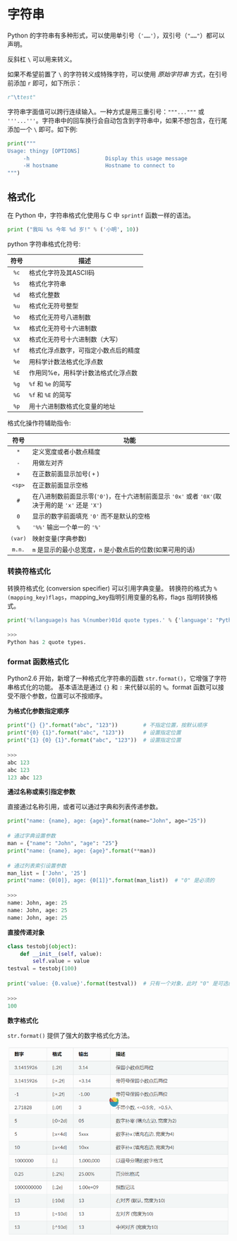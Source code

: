 <!--
 * @Github       : https://github.com/superzhc/BigData-A-Question
 * @Author       : SUPERZHC
 * @CreateDate   : 2020-08-25 17:16:43
 * @LastEditTime : 2021-02-20 17:54:31
 * @Copyright 2020 SUPERZHC
-->
# 字符串

Python 的字符串有多种形式，可以使用单引号（`'……'`），双引号（`"……"`）都可以声明。

反斜杠 `\` 可以用来转义。

如果不希望前置了 `\` 的字符转义成特殊字符，可以使用 *原始字符串* 方式，在引号前添加 `r` 即可，如下所示：

```python
r"\ttest"
```

字符串字面值可以跨行连续输入。一种方式是用三重引号：`"""..."""` 或 `'''...'''`。字符串中的回车换行会自动包含到字符串中，如果不想包含，在行尾添加一个 `\` 即可。如下例:

```python
print("""
Usage: thingy [OPTIONS]
     -h                        Display this usage message
     -H hostname               Hostname to connect to
""")
```

<!--
## 截取字符串

Python 中的字符串有两种索引方式，从左往右以 0 开始，从右往左以 -1 开始。

语法：

```py
变量[头下标:尾下标:步长]
```

![字符串索引](images/vscode-paste-image-20210220170247.png)

## 合并（拼接）字符串

Python 使用加号（+）来合并字符串。

```python
first_name = "ada"
last_name = "lovelace"
full_name = first_name + " " + last_name
print(full_name)
# ada lovelace
```

使用星号 * 表示复制当前字符串，与之结合的数字为复制的次数

```py
str = 'Runoob'
print (str * 2)      # 输出字符串两次，也可以写成 print (2 * str)
# RunoobRunoob
```

## 修改字符串首字母的大小写

```python
name = "ada lovelace"
print(name.title())
# Ada Lovelace
```
-->

## 格式化

在 Python 中，字符串格式化使用与 C 中 `sprintf` 函数一样的语法。

```py
print ("我叫 %s 今年 %d 岁!" % ('小明', 10))
```

python 字符串格式化符号:

| 符号  | 描述                                 |
| :---: | ------------------------------------ |
| `%c`  | 格式化字符及其ASCII码                |
| `%s`  | 格式化字符串                         |
| `%d`  | 格式化整数                           |
| `%u`  | 格式化无符号整型                     |
| `%o`  | 格式化无符号八进制数                 |
| `%x`  | 格式化无符号十六进制数               |
| `%X`  | 格式化无符号十六进制数（大写）       |
| `%f`  | 格式化浮点数字，可指定小数点后的精度 |
| `%e`  | 用科学计数法格式化浮点数             |
| `%E`  | 作用同%e，用科学计数法格式化浮点数   |
| `%g`  | `%f` 和 `%e` 的简写                  |
| `%G`  | `%f` 和 `%E` 的简写                  |
| `%p`  | 用十六进制数格式化变量的地址         |

格式化操作符辅助指令:

|  符号   | 功能                                                                                              |
| :-----: | ------------------------------------------------------------------------------------------------- |
|   `*`   | 定义宽度或者小数点精度                                                                            |
|   `-`   | 用做左对齐                                                                                        |
|   `+`   | 在正数前面显示加号( `+` )                                                                         |
| `<sp>`  | 在正数前面显示空格                                                                                |
|   `#`   | 在八进制数前面显示零(`'0'`)，在十六进制前面显示 `'0x'` 或者 `'0X'`(取决于用的是 `'x'` 还是 `'X'`) |
|   `0`   | 显示的数字前面填充 `'0'` 而不是默认的空格                                                         |
|   `%`   | `'%%'` 输出一个单一的 `'%'`                                                                       |
| `(var)` | 映射变量(字典参数)                                                                                |
| `m.n.`  | `m` 是显示的最小总宽度，`n` 是小数点后的位数(如果可用的话)                                        |

### 转换符格式化

转换符格式化 (conversion specifier) 可以引用字典变量。 转换符的格式为 `%(mapping_key)flags`，mapping_key指明引用变量的名称，flags 指明转换格式。

```py
print('%(language)s has %(number)01d quote types.' % {'language': "Python", "number": 2})

>>>
Python has 2 quote types.
```

### format 函数格式化

Python2.6 开始，新增了一种格式化字符串的函数 `str.format()`，它增强了字符串格式化的功能。 基本语法是通过 `{}` 和 `:` 来代替以前的 `%`。format 函数可以接受不限个参数，位置可以不按顺序。

**为格式化参数指定顺序**

```py
print("{} {}".format("abc", "123"))        # 不指定位置，按默认顺序
print("{0} {1}".format("abc", "123"))      # 设置指定位置
print("{1} {0} {1}".format("abc", "123"))  # 设置指定位置

>>>
abc 123
abc 123
123 abc 123
```

**通过名称或索引指定参数**

直接通过名称引用，或者可以通过字典和列表传递参数。

```py
print("name: {name}, age: {age}".format(name="John", age="25"))

# 通过字典设置参数
man = {"name": "John", "age": "25"}
print("name: {name}, age: {age}".format(**man))

# 通过列表索引设置参数
man_list = ['John', '25']
print("name: {0[0]}, age: {0[1]}".format(man_list))  # "0" 是必须的

>>>
name: John, age: 25
name: John, age: 25
name: John, age: 25
```

**直接传递对象**

```py
class testobj(object):
    def __init__(self, value):
        self.value = value
testval = testobj(100)

print('value: {0.value}'.format(testval))  # 只有一个对象，此时 "0" 是可选的

>>>
100
```

**数字格式化**

`str.format()` 提供了强大的数字格式化方法。

![](images/字符串格式化-20230606015707.png)

